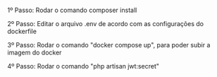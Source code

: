 ######

1º Passo: Rodar o comando composer install

2º Passo: Editar o arquivo .env de acordo com as configurações do dockerfile

3º Passo: Rodar o comando "docker compose up", para poder subir a imagem do docker

4º Passo: Rodar o comando "php artisan jwt:secret"